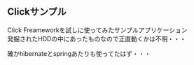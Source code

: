 ## Clickサンプル
Click Freameworkを試しに使ってみたサンプルアプリケーション  
発掘されたHDDの中にあったものなので正直動くかは不明・・・

確かhibernateとspringあたりも使ってたはず・・・
